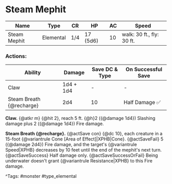 # Steam Mephit

| Name | Type | CR | HP | AC | Speed |
|------|------|----|----|----|-------|
| Steam Mephit | Elemental | 1/4 | 17 (5d6) | 10 | walk: 30 ft., fly: 30 ft. |

### Actions:

| Ability | Damage | Save DC & Type | On Successful Save |
|---------|--------|----------------|--------------------|
| Claw | 1d4 + 1d4 | - | - |
| Steam Breath {@recharge} | 2d4 | 10 | Half Damage ✅ |


**Claw.** {@atkr m} {@hit 2}, reach 5 ft. {@h}2 ({@damage 1d4}) Slashing damage plus 2 ({@damage 1d4}) Fire damage.

**Steam Breath {@recharge}.** {@actSave con} {@dc 10}, each creature in a 15-foot {@variantrule Cone [Area of Effect]|XPHB|Cone}. {@actSaveFail} 5 ({@damage 2d4}) Fire damage, and the target's {@variantrule Speed|XPHB} decreases by 10 feet until the end of the mephit's next turn. {@actSaveSuccess} Half damage only. {@actSaveSuccessOrFail} Being underwater doesn't grant {@variantrule Resistance|XPHB} to this Fire damage.

^Tags: #monster #type_elemental